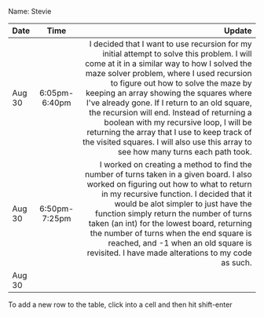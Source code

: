 Name: Stevie

| Date   |     Time      |                                                                                                                                                                                                                                                                                                                                                                                                                                                                                                                                                    Update |
|:-------|:-------------:|----------------------------------------------------------------------------------------------------------------------------------------------------------------------------------------------------------------------------------------------------------------------------------------------------------------------------------------------------------------------------------------------------------------------------------------------------------------------------------------------------------------------------------------------------------:|
| Aug 30 | 6:05pm-6:40pm | I decided that I want to use recursion for my initial attempt to solve this problem. I will come at it in a similar way to how I solved the maze solver problem, where I used recursion to figure out how to solve the maze by keeping an array showing the squares where I've already gone. If I return to an old square, the recursion will end. Instead of returning a boolean with my recursive loop, I will be returning the array that I use to keep track of the visited squares. I will also use this array to see how many turns each path took. |
| Aug 30 | 6:50pm-7:25pm |                                                                                                I worked on creating a method to find the number of turns taken in a given board. I also worked on figuring out how to what to return in my recursive function. I decided that it would be alot simpler to just have the function simply return the number of turns taken (an int) for the lowest board, returning the number of turns when the end square is reached, and -1 when an old square is revisited. I have made alterations to my code as such. |
| Aug 30 |               |                                                                                                                                                                                                                                                                                                                                                                                                                                                                                                                                                           |


To add a new row to the table, click into a cell and then hit shift-enter